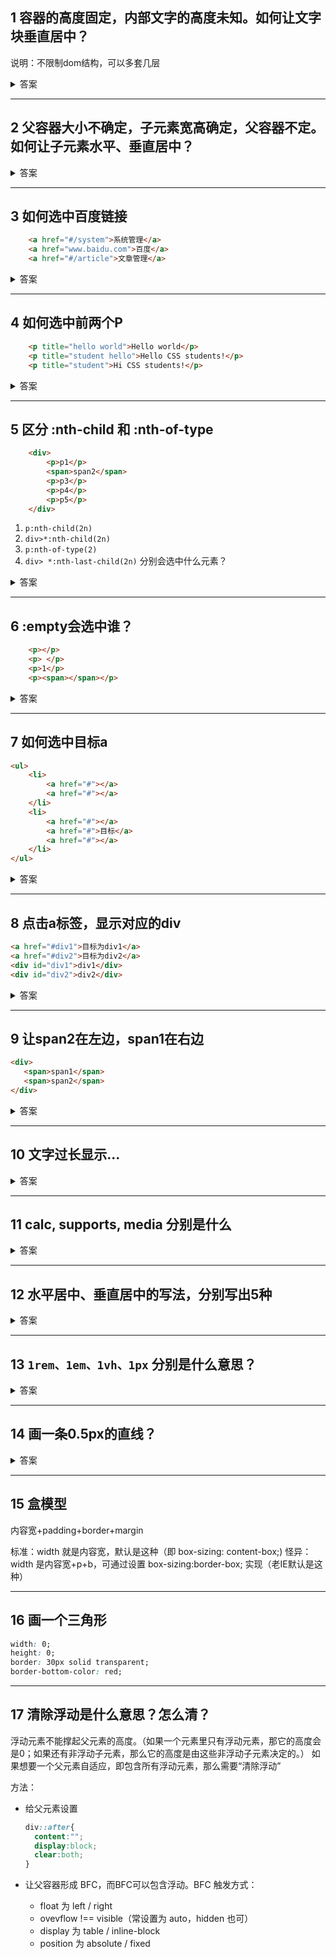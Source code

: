 ## 1 容器的高度固定，内部文字的高度未知。如何让文字块垂直居中？

说明：不限制dom结构，可以多套几层


<details><summary>答案</summary>

```html
<div id="outer">
	<div id="inner">文字长度不定，所以高度不定。</div>
</div>
```
```css
#outer{
	height: 500px;
	outline: 1px solid black;
	/* table-row也可以 */
	display: table;
}
#inner{
	display: table-cell;
	vertical-align: middle;
}
```
</details>



---




## 2 父容器大小不确定，子元素宽高确定，父容器不定。如何让子元素水平、垂直居中？

<details><summary>答案</summary>

```html
<div id="outer">
	<div id="inner"></div>
</div>
```
```css
#outer{
	width: 150px;
	height: 200px;
	outline:1px solid black;
	position: relative;
}
#inner{
	width: 50px;
	height: 50px;
	background:pink;
	position: absolute;
	left: 0;
	right: 0;
	top: 0;
	bottom: 0;
	margin: auto;	
}
```
</details>

 
 ---


## 3 如何选中百度链接

```html
	<a href="#/system">系统管理</a>
	<a href="www.baidu.com">百度</a>
	<a href="#/article">文章管理</a>
```
<details><summary>答案</summary>

- ```a:nth-of-type(2)```
- ```a[href$=".com"]```
- ```a:not([href^="#/"])```

</details> 



---


## 4 如何选中前两个P

```html
	<p title="hello world">Hello world</p>
	<p title="student hello">Hello CSS students!</p>
	<p title="student">Hi CSS students!</p>
```

<details><summary>答案</summary>

- ```p:nth-child(-n+2)```
- ```p:nth-last-child(n+2)```
- ```p[title*="hello"]```

</details> 



---




## 5 区分 :nth-child 和 :nth-of-type

```html
	<div>
		<p>p1</p>
		<span>span2</span>
		<p>p3</p>
		<p>p4</p>
		<p>p5</p>
	</div>
```

1. ```p:nth-child(2n)  ```
2. ```div>*:nth-child(2n)```
3. ```p:nth-of-type(2)``` 
4. ```div> *:nth-last-child(2n)``` 
分别会选中什么元素？

<details><summary>答案</summary>

1.  p4  
2.  span2 p4
3.  p3
4.  p4 span2

</details> 



---




## 6 :empty会选中谁？

```html
	<p></p>
	<p> </p>
	<p>1</p>
	<p><span></span></p>
```


<details><summary>答案</summary>
前两个p
</details> 



---



## 7 如何选中目标a
```html
<ul>
	<li>
		<a href="#"></a>
		<a href="#"></a>
	</li>
	<li>
		<a href="#"></a>
		<a href="#">目标</a>
		<a href="#"></a>
	</li>
</ul>
```

<details><summary>答案</summary>

1. ```a:not(:empty)```
2. ```li:nth-child(2) a:nth-child(2)```

</details> 





---





## 8 点击a标签，显示对应的div

```html
<a href="#div1">目标为div1</a>
<a href="#div2">目标为div2</a>
<div id="div1">div1</div>
<div id="div2">div2</div>
```

<details><summary>答案</summary>

```css
	div {
	   display: none;
	}
	
	div:target {
	   display: block;
	}
```
</details> 



---





## 9 让span2在左边，span1在右边

```html
<div>
   <span>span1</span>
   <span>span2</span>
</div>
```

<details><summary>答案</summary>

```direction: rtl;```  
span的display不能是inline
</details> 



---




## 10 文字过长显示...

<details><summary>答案</summary>

```css
p{ 
	overflow:hidden;
	text-overflow:ellipsis;
	white-space:nowrap;
}
```
</details> 



---


## 11  calc, supports, media 分别是什么

<details><summary>答案</summary>


calc() 函数常用于动态计算长度值，比如 `width:calc(100% - 300px)`

@supports 判断当前浏览器是否支持某属性

```css
@supports (display: flex) {
  div {
    display: flex;
  }
}
@supports not (display: flex) {
  div {
    display:inline-block;
  }
}
```

@media 媒体查询，常用来判断当前窗口的大小或者类型

```css
@media screen and (min-width:900px){
  div{}
}
```

</details> 


---

## 12 水平居中、垂直居中的写法，分别写出5种

<details><summary>答案</summary>

水平居中：

- 对于行内元素，给父级设置 `text-align:center;`
- ```css
  display:block;
  width:10px;
  margin:0 auto;
  ```
- 用 calc() 【注意：垂直的居中想用 `margin-top:calc(50% - ..)` 是不行的】
  ```css
  display: inline-block; /* block 也可以 */
  width:100px;
  margin-left: calc(50% - 50px);
  ```
- 用 flex，给父级设置
  ```css
  display: flex;
  justify-content: center;
  ```
- ```css
  position:absolute; /* 父级设置 relative */
  left:50%;
  width:100px;
  margin-left:-50px; /* 也可以用 transform: translateX(-50px); */
  ```

垂直居中

- 对行内元素，把父级的`line-height` 和 `height` 设置为相同数值
- 
  ```css
  position: absolute;/* 父级设置 relative */
  top: 50%;
  height: 200px;
  margin-top: -100px; /* 也可以用transform: translateY(-100px); */
  ```
- 用 flex，给父级设置
  ```css
  display: flex;
  align-items: center;
  ```

- 用 table
  
  父级设置 `display:table` ，自身设置
  ```css
  display: table-cell;
  vertical-align: middle;
  ```

</details> 


---

## 13 `1rem、1em、1vh、1px` 分别是什么意思？

<details><summary>答案</summary>

rem: 相对于根元素 html

em：相对于父元素

vh：1vh为窗口高度的1%

px：像素，相对于屏幕分辨率  (1920*1024 ：屏幕横排有1920个像素，竖排为1024个像素)

</details> 

---

## 14 画一条0.5px的直线？


<details><summary>答案</summary>

```css
height: 1px;
transform: scaleY(0.5);
```
</details> 

---


## 15 盒模型

内容宽+padding+border+margin

标准：width 就是内容宽，默认是这种（即 box-sizing: content-box;)
怪异：width 是内容宽+p+b，可通过设置 box-sizing:border-box; 实现（老IE默认是这种）

---


## 16 画一个三角形
```css
width: 0;
height: 0;
border: 30px solid transparent;
border-bottom-color: red;
```

---

## 17 清除浮动是什么意思？怎么清？

浮动元素不能撑起父元素的高度。（如果一个元素里只有浮动元素，那它的高度会是0；如果还有非浮动子元素，那么它的高度是由这些非浮动子元素决定的。）
如果想要一个父元素自适应，即包含所有浮动元素，那么需要“清除浮动”

方法：
- 给父元素设置
    ```css
    div::after{
      content:"";
      display:block;
      clear:both;
    }
    ```

- 让父容器形成 BFC，而BFC可以包含浮动。BFC 触发方式：
  - float 为 left / right
  - ovevflow !== visible（常设置为 auto，hidden 也可）
  - display 为 table / inline-block
  - position 为 absolute / fixed